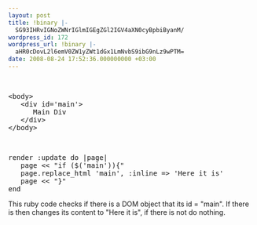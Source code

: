 ```yaml
---
layout: post
title: !binary |-
  SG93IHRvIGNoZWNrIGlmIGEgZGl2IGV4aXN0cyBpbiByanM/
wordpress_id: 172
wordpress_url: !binary |-
  aHR0cDovL2l6emV0ZW1yZWt1dGx1LmNvbS9ibG9nLz9wPTM=
date: 2008-08-24 17:52:36.000000000 +03:00
---
```

<br />
<pre lang="html4strict" colla="+">
&lt;body&gt;
   &lt;div id='main'&gt;
      Main Div
   &lt;/div&gt;
&lt;/body&gt;
</pre>
<br />
<pre lang="ruby" colla="+">
render :update do |page|
   page << "if ($('main')){"
   page.replace_html 'main', :inline => 'Here it is'
   page << "}"
end
</pre>
This ruby code checks if there is a DOM object that its id = "main".
If there is then changes its content to "Here it is", if there is not do nothing.
